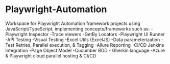 # Playwright-Automation
Workspace for Playwright Automation framework projects using JavaScript/TypeScript, implementing concepts/frameworks such as:
-Playwright Inspector
-Trace viewers 
-GetBy Locators
-Playwright UI Runner
-API Testing
-Visual Testing
-Excel Utils (ExcelJS)
-Data parameterization
-Test Retries, Parallel execution, & Tagging
-Allure Reporting
-CI/CD Jenkins Integration
-Page Object Model 
-Cucumber BDD - Gherkin language
-Azure & Playwright cloud parallel hosting & CI/CD 
